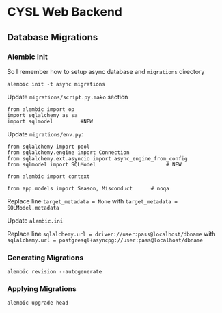 # CYSL Web Backend

## Database Migrations

### Alembic Init

So I remember how to setup async database and `migrations` directory

`alembic init -t async migrations`

Update `migrations/script.py.mako` section
```
from alembic import op
import sqlalchemy as sa
import sqlmodel         #NEW
```

Update `migrations/env.py`:
```
from sqlalchemy import pool
from sqlalchemy.engine import Connection
from sqlalchemy.ext.asyncio import async_engine_from_config
from sqlmodel import SQLModel                       # NEW

from alembic import context

from app.models import Season, Misconduct      # noqa
```

Replace line `target_metadata = None` with `target_metadata = SQLModel.metadata` 

Update `alembic.ini`

Replace line `sqlalchemy.url = driver://user:pass@localhost/dbname` with
`sqlalchemy.url = postgresql+asyncpg://user:pass@localhost/dbname`

### Generating Migrations

```
alembic revision --autogenerate
```

### Applying Migrations

```
alembic upgrade head
```

